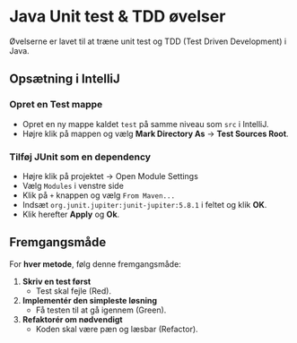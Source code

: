 # Java Unit test & TDD øvelser
Øvelserne er lavet til at træne unit test og TDD (Test Driven Development) i Java.

## Opsætning i IntelliJ

### Opret en Test mappe

- Opret en ny mappe kaldet `test` på samme niveau som `src` i IntelliJ.
- Højre klik på mappen og vælg **Mark Directory As** → **Test Sources Root**.

### Tilføj JUnit som en dependency
- Højre klik på projektet → Open Module Settings
- Vælg `Modules` i venstre side
- Klik på `+` knappen og vælg `From Maven...`
- Indsæt `org.junit.jupiter:junit-jupiter:5.8.1` i feltet og klik **OK**.
- Klik herefter **Apply** og **Ok**.

## Fremgangsmåde
For **hver metode**, følg denne fremgangsmåde:

1. **Skriv en test først**
    - Test skal fejle (Red).
2. **Implementér den simpleste løsning**
    - Få testen til at gå igennem (Green).
3. **Refaktorér om nødvendigt**
    - Koden skal være pæn og læsbar (Refactor).

